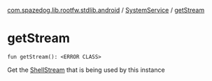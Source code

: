 [com.spazedog.lib.rootfw.stdlib.android](../index.md) / [SystemService](index.md) / [getStream](.)

# getStream

`fun getStream(): <ERROR CLASS>`

Get the [ShellStream](#) that is being used by this instance

